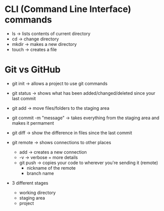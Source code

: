 # CLI (Command Line Interface) commands

- ls -> lists contents of current directory
- cd -> change directory
- mkdir -> makes a new directory
- touch -> creates a file

# Git vs GitHub

- git init -> allows a project to use git commands
- git status -> shows what has been added/changed/deleted since your last commit
- git add -> move files/folders to the staging area
- git commit -m "message" -> takes everything from the staging area and makes it permament
- git diff -> show the difference in files since the last commit
- git remote -> shows connections to other places
  - add -> creates a new connection
  - -v -> verbose = more details
  - git push -> copies your code to wherever you're sending it (remote)
    - nickname of the remote
    - branch name

- 3 different stages
  - working directory
  - staging area
  - project